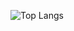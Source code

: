 ![Top Langs](https://github-readme-stats.vercel.app/api/top-langs/?username=eternalquasar0206&layout=compact&langs_count=7&bg_color=5,511,115&text_color=CCF&title_color=FCF)
